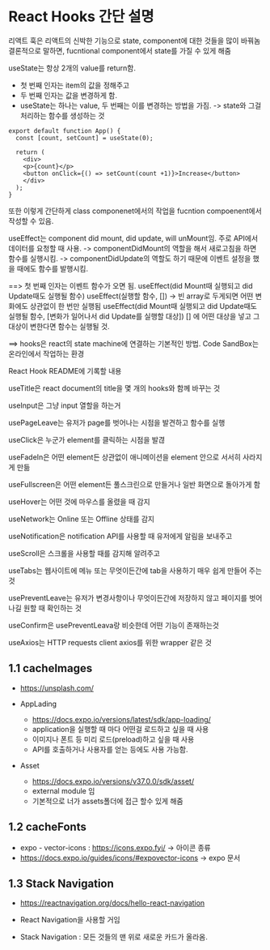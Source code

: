 # React Hooks 간단 설명

리액트 훅은 리액트의 신박한 기능으로 state, component에 대한 것들을 많이 바꿔놈
결론적으로 말하면, fucntional component에서 state를 가질 수 있게 해줌

useState는 항상 2개의 value를 return함.

- 첫 번째 인자는 item의 값을 정해주고
- 두 번째 인자는 값을 변경하게 함.
- useState는 하나는 value, 두 번째는 이를 변경하는 방법을 가짐. -> state와 그걸 처리하는 함수를 생성하는 것

```
export default function App() {
  const [count, setCount] = useState(0);

  return (
    <div>
    <p>{count}</p>
    <button onClick={() => setCount(count +1)}>Increase</button>
    </div>
  );
}
```

또한 이렇게 간단하게 class componenet에서의 작업을 fucntion compoenent에서 작성할 수 있음.

useEffect는 component did mount, did update, will unMount임. 주로 API에서 데이터를 요청할 때 사용.
-> componentDidMount의 역할을 해서 새로고침을 하면 함수를 실행시킴.
-> componentDidUpdate의 역할도 하기 때문에 이벤트 설정을 했을 때에도 함수를 발행시킴.

==> 첫 번째 인자는 이벤트 함수가 오면 됨.
useEffect(did Mount때 실행되고 did Update때도 실행될 함수)
useEffect(실행할 함수, []) -> 빈 array로 두게되면 어떤 변화에도 상관없이 한 번만 실행됨
useEffect(did Mount때 실행되고 did Update때도 실행될 함수, [변화가 일어나서 did Update를 실행할 대상])
[] 에 어떤 대상을 넣고 그 대상이 변한다면 함수는 실행될 것.

==> hooks은 react의 state machine에 연결하는 기본적인 방법.
Code SandBox는 온라인에서 작업하는 환경

React Hook README에 기록할 내용

useTitle은 react document의 title을 몇 개의 hooks와 함께 바꾸는 것

useInput은 그냥 input 열할을 하는거

usePageLeave는 유저가 page를 벗어나는 시점을 발견하고 함수를 실행

useClick은 누군가 element를 클릭하는 시점을 발겮

useFadeIn은 어떤 element든 상관없이 애니메이션을 element 안으로 서서히 사라지게 만듦

useFullscreen은 어떤 element든 풀스크린으로 만들거나 일반 화면으로 돌아가게 함

useHover는 어떤 것에 마우스를 올렸을 때 감지

useNetwork는 Online 또는 Offline 상태를 감지

useNotification은 notification API를 사용할 때 유저에게 알림을 보내주고

useScroll은 스크롤을 사용할 때를 감지해 알려주고

useTabs는 웹사이트에 메뉴 또는 무엇이든간에 tab을 사용하기 매우 쉽게 만들어 주는 것

usePreventLeave는 유저가 변경사항이나 무엇이든간에 저장하지 않고 페이지를 벗어나길 원할 때 확인하는 것

useConfirm은 usePreventLeava랑 비슷한데 어떤 기능이 존재하는것

useAxios는 HTTP requests client axios를 위한 wrapper 같은 것

## 1.1 cacheImages

- https://unsplash.com/

- AppLading

  - https://docs.expo.io/versions/latest/sdk/app-loading/
  - application을 실행할 때 마다 어떤걸 로드하고 싶을 때 사용
  - 이미지나 폰트 등 미리 로드(preload)하고 싶을 때 사용
  - API를 호출하거나 사용자를 얻는 등에도 사용 가능함.

- Asset
  - https://docs.expo.io/versions/v37.0.0/sdk/asset/
  - external module 임
  - 기본적으로 너가 assets폴더에 접근 할수 있게 해줌

## 1.2 cacheFonts

- expo - vector-icons : https://icons.expo.fyi/ -> 아이콘 종류
- https://docs.expo.io/guides/icons/#expovector-icons -> expo 문서

## 1.3 Stack Navigation

- https://reactnavigation.org/docs/hello-react-navigation
- React Navigation을 사용할 거임

- Stack Navigation : 모든 것들의 맨 위로 새로운 카드가 올라옴.
